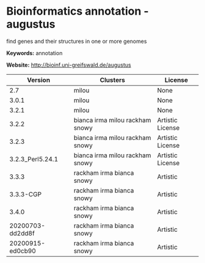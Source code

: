 # Bioinformatics annotation - augustus

find genes and their structures in one or more genomes

**Keywords:** annotation

**Website:** <http://bioinf.uni-greifswald.de/augustus>

| Version | Clusters | License |
| ------- | -------- | ------- |
| 2.7 | milou | None |
| 3.0.1 | milou | None |
| 3.2.1 | milou | None |
| 3.2.2 | bianca irma milou rackham snowy | Artistic License |
| 3.2.3 | bianca irma milou rackham snowy | Artistic License |
| 3.2.3_Perl5.24.1 | bianca irma milou rackham snowy | Artistic License |
| 3.3.3 | rackham irma bianca snowy | Artistic |
| 3.3.3-CGP | rackham irma bianca snowy | Artistic |
| 3.4.0 | rackham irma bianca snowy | Artistic |
| 20200703-dd2dd8f | rackham irma bianca snowy | Artistic |
| 20200915-ed0cb90 | rackham irma bianca snowy | Artistic |
